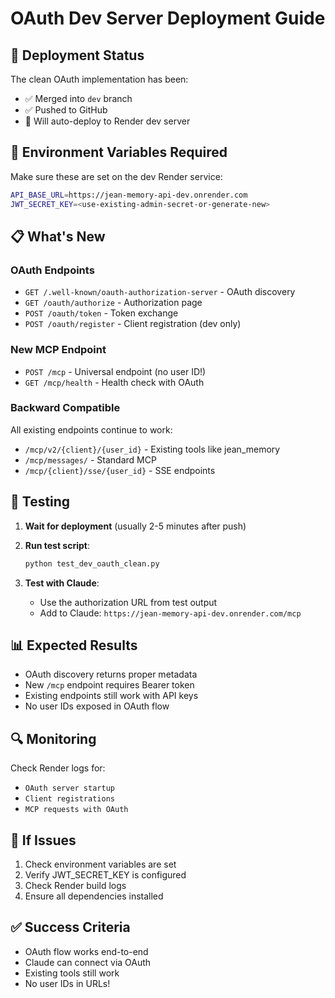 # OAuth Dev Server Deployment Guide

## 🚀 Deployment Status

The clean OAuth implementation has been:
- ✅ Merged into `dev` branch
- ✅ Pushed to GitHub
- 🔄 Will auto-deploy to Render dev server

## 🔧 Environment Variables Required

Make sure these are set on the dev Render service:

```bash
API_BASE_URL=https://jean-memory-api-dev.onrender.com
JWT_SECRET_KEY=<use-existing-admin-secret-or-generate-new>
```

## 📋 What's New

### OAuth Endpoints
- `GET /.well-known/oauth-authorization-server` - OAuth discovery
- `GET /oauth/authorize` - Authorization page  
- `POST /oauth/token` - Token exchange
- `POST /oauth/register` - Client registration (dev only)

### New MCP Endpoint
- `POST /mcp` - Universal endpoint (no user ID!)
- `GET /mcp/health` - Health check with OAuth

### Backward Compatible
All existing endpoints continue to work:
- `/mcp/v2/{client}/{user_id}` - Existing tools like jean_memory
- `/mcp/messages/` - Standard MCP
- `/mcp/{client}/sse/{user_id}` - SSE endpoints

## 🧪 Testing

1. **Wait for deployment** (usually 2-5 minutes after push)

2. **Run test script**:
   ```bash
   python test_dev_oauth_clean.py
   ```

3. **Test with Claude**:
   - Use the authorization URL from test output
   - Add to Claude: `https://jean-memory-api-dev.onrender.com/mcp`

## 📊 Expected Results

- OAuth discovery returns proper metadata
- New `/mcp` endpoint requires Bearer token
- Existing endpoints still work with API keys
- No user IDs exposed in OAuth flow

## 🔍 Monitoring

Check Render logs for:
- `OAuth server startup`
- `Client registrations`
- `MCP requests with OAuth`

## 🚨 If Issues

1. Check environment variables are set
2. Verify JWT_SECRET_KEY is configured
3. Check Render build logs
4. Ensure all dependencies installed

## ✅ Success Criteria

- OAuth flow works end-to-end
- Claude can connect via OAuth
- Existing tools still work
- No user IDs in URLs! 